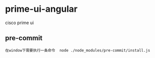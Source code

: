 # prime-ui-angular
cisco prime ui
## pre-commit
    在window下需要执行一条命令  node ./node_modules/pre-commit/install.js
